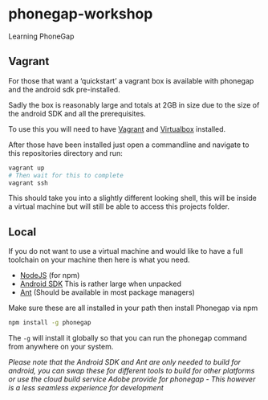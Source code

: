 phonegap-workshop
=================

Learning PhoneGap


Vagrant
-------

For those that want a ‘quickstart’ a vagrant box is available with phonegap and the android sdk  pre-installed.

Sadly the box is reasonably large and totals at 2GB in size due to the size of the android SDK and all the prerequisites.

To use this you will need to have [Vagrant](http://www.vagrantup.com/) and [Virtualbox](https://www.virtualbox.org/) installed.

After those have been installed just open a commandline and navigate to this repositories directory and run:
```bash
vagrant up
# Then wait for this to complete
vagrant ssh
```
This should take you into a slightly different looking shell, this will be inside a virtual machine but will still be able to access this projects folder.

Local
-----

If you do not want to use a virtual machine and would like to have a full toolchain on your machine then here is what you need.

- [NodeJS](http://nodejs.org) (for npm)
- [Android SDK](https://developer.android.com/sdk) This is rather large when unpacked
- [Ant](https://ant.apache.org/manual/install.html) (Should be available in most package managers)

Make sure these are all installed in your path then install Phonegap via npm
```bash
npm install -g phonegap
```
The ```-g``` will install it globally so that you can run the phonegap command from anywhere on your system.

*Please note that the Android SDK and Ant are only needed to build for android, you can swap these for different tools to build for other platforms or use the cloud build service Adobe provide for phonegap - This however is a less seamless experience for development*
